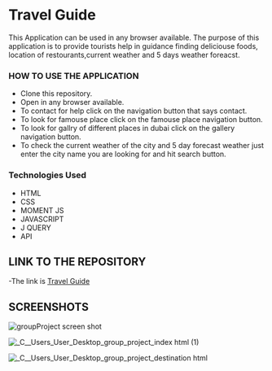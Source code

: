 # Travel Guide
This Application can be used in any browser available. The purpose of this application is to provide tourists help in guidance finding deliciouse foods, location of restourants,current weather and 5 days  weather foreacst.

### HOW TO USE THE APPLICATION

- Clone this repository.
- Open in any browser available.
- To contact for help click on the navigation button that says contact.
- To look for famouse place click on the famouse place navigation button.
- To look for gallry of different places in dubai click on the gallery navigation button.
- To check the current weather of the city and 5 day forecast weather just enter the city name you are looking for and hit search button.
### Technologies Used

- HTML
- CSS
- MOMENT JS
- JAVASCRIPT
- J QUERY
- API


## LINK TO THE REPOSITORY
-The link is [Travel Guide](https://github.com/NataliaSozontova/group_project)


## SCREENSHOTS
![groupProject screen shot](https://user-images.githubusercontent.com/59859358/103448231-7a772000-4c64-11eb-80ab-8bad150e0a74.png)

![_C__Users_User_Desktop_group_project_index html (1)](https://user-images.githubusercontent.com/59859358/103448243-aabebe80-4c64-11eb-87db-1fd0659c578e.png)

![_C__Users_User_Desktop_group_project_destination html](https://user-images.githubusercontent.com/59859358/103448294-8d3e2480-4c65-11eb-8bad-a5d8a58f2e20.png)